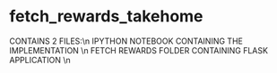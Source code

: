 # fetch_rewards_takehome
CONTAINS 2 FILES:\n
IPYTHON NOTEBOOK CONTAINING THE IMPLEMENTATION \n
FETCH REWARDS FOLDER CONTAINING FLASK APPLICATION \n

